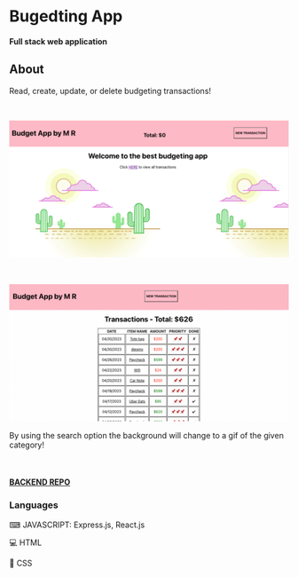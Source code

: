 # Bugedting App
#### Full stack web application


## About
Read, create, update, or delete budgeting transactions!

<br>

![HOME PAGE](./src/Assets/Screen%20Shot%202023-04-19%20at%206.08.18%20PM.png)

<br>

![TRANSACTIONS](/src/Assets/Screen%20Shot%202023-04-19%20at%206.09.42%20PM.png)


By using the search option the background will change to a gif of the given category!

<br>

#### [BACKEND REPO](https://github.com/arerimr/budgeting-app-backend) 

### Languages
<p>⌨ JAVASCRIPT: Express.js, React.js</p>
<p>💻 HTML</p>
🎨 CSS

